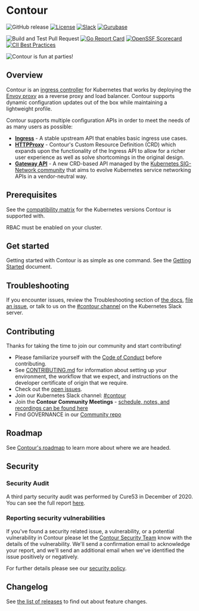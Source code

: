 # Contour

![GitHub release](https://img.shields.io/github/release/projectcontour/contour.svg) [![License](https://img.shields.io/badge/License-Apache%202.0-blue.svg)](https://opensource.org/licenses/Apache-2.0) [![Slack](https://img.shields.io/badge/slack-join%20chat-e01563.svg?logo=slack)](https://kubernetes.slack.com/messages/contour) [![Gurubase](https://img.shields.io/badge/Gurubase-Ask%20Contour%20Guru-006BFF)](https://gurubase.io/g/contour)

![Build and Test Pull Request](https://github.com/projectcontour/contour/workflows/Build%20and%20Test%20Pull%20Request/badge.svg) [![Go Report Card](https://goreportcard.com/badge/github.com/projectcontour/contour)](https://goreportcard.com/report/github.com/projectcontour/contour) [![OpenSSF Scorecard](https://api.securityscorecards.dev/projects/github.com/projectcontour/contour/badge)](https://securityscorecards.dev/viewer/?uri=github.com/projectcontour/contour) [![CII Best Practices](https://bestpractices.coreinfrastructure.org/projects/4141/badge)](https://bestpractices.coreinfrastructure.org/projects/4141)


![Contour is fun at parties!](contour.png)

## Overview

Contour is an [ingress controller](https://kubernetes.io/docs/concepts/services-networking/ingress-controllers/) for Kubernetes that works by deploying the [Envoy proxy](https://www.envoyproxy.io/) as a reverse proxy and load balancer.
Contour supports dynamic configuration updates out of the box while maintaining a lightweight profile.

Contour supports multiple configuration APIs in order to meet the needs of as many users as possible:

- **[Ingress](https://kubernetes.io/docs/concepts/services-networking/ingress/)** - A stable upstream API that enables basic ingress use cases.
- **[HTTPProxy](https://projectcontour.io/docs/main/config/fundamentals/)** - Contour's Custom Resource Definition (CRD) which expands upon the functionality of the Ingress API to allow for a richer user experience as well as solve shortcomings in the original design.
- **[Gateway API](https://gateway-api.sigs.k8s.io/)** - A new CRD-based API managed by the [Kubernetes SIG-Network community](https://github.com/kubernetes/community/tree/master/sig-network) that aims to evolve Kubernetes service networking APIs in a vendor-neutral way.

## Prerequisites

See the [compatibility matrix](https://projectcontour.io/resources/compatibility-matrix/) for the Kubernetes versions Contour is supported with.

RBAC must be enabled on your cluster.

## Get started

Getting started with Contour is as simple as one command.
See the [Getting Started](https://projectcontour.io/getting-started) document.

## Troubleshooting

If you encounter issues, review the Troubleshooting section of [the docs](https://projectcontour.io/docs), [file an issue](https://github.com/projectcontour/contour/issue), or talk to us on the [#contour channel](https://kubernetes.slack.com/messages/contour) on the Kubernetes Slack server.

## Contributing

Thanks for taking the time to join our community and start contributing!

- Please familiarize yourself with the [Code of Conduct](/CODE_OF_CONDUCT.md) before contributing.
- See [CONTRIBUTING.md](/CONTRIBUTING.md) for information about setting up your environment, the workflow that we expect, and instructions on the developer certificate of origin that we require.
- Check out the [open issues](https://github.com/projectcontour/contour/issues).
- Join our Kubernetes Slack channel: [#contour](https://kubernetes.slack.com/messages/contour/)
- Join the **Contour Community Meetings** - [schedule, notes, and recordings can be found here](https://projectcontour.io/community)
- Find GOVERNANCE in our [Community repo](https://github.com/projectcontour/community)
## Roadmap

See [Contour's roadmap](https://github.com/projectcontour/community/blob/main/ROADMAP.md) to learn more about where we are headed.

## Security

### Security Audit

A third party security audit was performed by Cure53 in December of 2020. You can see the full report [here](Contour_Security_Audit_Dec2020.pdf).

### Reporting security vulnerabilities

If you've found a security related issue, a vulnerability, or a potential vulnerability in Contour please let the [Contour Security Team](mailto:cncf-contour-maintainers@lists.cncf.io) know with the details of the vulnerability. We'll send a confirmation email to acknowledge your report, and we'll send an additional email when we've identified the issue positively or negatively.

For further details please see our [security policy](SECURITY.md).

## Changelog

See [the list of releases](https://github.com/projectcontour/contour/releases) to find out about feature changes.
